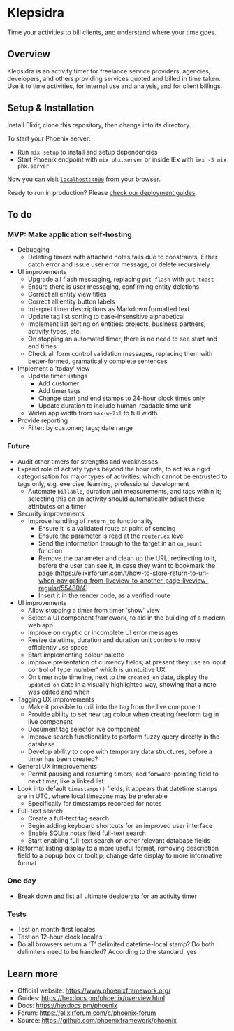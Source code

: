 # Klepsidra

Time your activities to bill clients, and understand where your time goes.

## Overview

Klepsidra is an activity timer for freelance service providers, agencies, developers, and others
providing services quoted and billed in time taken. Use it to time activities, for internal
use and analysis, and for client billings.

## Setup & Installation

Install Elixir, clone this repository, then change into its directory.

To start your Phoenix server:

  * Run `mix setup` to install and setup dependencies
  * Start Phoenix endpoint with `mix phx.server` or inside IEx with `iex -S mix phx.server`

Now you can visit [`localhost:4000`](http://localhost:4000) from your browser.

Ready to run in production? Please [check our deployment guides](https://hexdocs.pm/phoenix/deployment.html).

## To do

### MVP: Make application self-hosting

- Debugging
  - Deleting timers with attached notes fails due to constraints. Either catch error and issue user error message, or delete recursively
- UI improvements
  - Upgrade all flash messaging, replacing `put_flash` with `put_toast`
  - Ensure there is user messaging, confirming entity deletions
  - Correct all entity view titles
  - Correct all entity button labels
  - Interpret timer descriptions as Markdown formatted text
  - Update tag list sorting to case-insensitive alphabetical
  - Implement list sorting on entities: projects, business partners, activity types, etc.
  - On stopping an automated timer, there is no need to see start and end times
  - Check all form control validation messages, replacing them with better-formed, gramatically complete sentences
- Implement a 'today' view
  - Update timer listings
    - Add customer
    - Add timer tags
    - Change start and end stamps to 24-hour clock times only
    - Update duration to include human-readable time unit
  - Widen app width from `max-w-2xl` to full width
- Provide reporting
  - Filter: by customer; tags; date range

### Future

- Audit other timers for strengths and weaknesses
- Expand role of activity types beyond the hour rate, to act as a rigid categorisation for major types of activities, which cannot be entrusted to tags only, e.g. exercise, learning, professional development
  - Automate `billable`, duration unit measurements, and tags within it; selecting this on an activity should automatically adjust these attributes on a timer
- Security improvements
  - Improve handling of `return_to` functionality
    - Ensure it is a validated route at point of sending
    - Ensure the parameter is read at the `router.ex` level
    - Send the information through to the target in an `on_mount` function
    - Remove the parameter and clean up the URL, redirecting to it, before the user can see it, in case they want to bookmark the page (https://elixirforum.com/t/how-to-store-return-to-url-when-navigating-from-liveview-to-another-page-liveview-regular/55480/4)
    - Insert it in the render code, as a verified route
- UI improvements
  - Allow stopping a timer from timer 'show' view
  - Select a UI component framework, to aid in the building of a modern web app
  - Improve on cryptic or incomplete UI error messages
  - Resize datetime, duration and duration unit controls to more efficiently use space
  - Start implementing colour palette
  - Improve presentation of currency fields; at present they use an input control of type 'number' which is unintuitive UX
  - On timer note timeline, next to the `created_on` date, display the `updated_on` date in a visually highlighted way, showing that a note was edited and when
- Tagging UX improvements
  - Make it possible to drill into the tag from the live component
  - Provide ability to set new tag colour when creating freeform tag in live component
  - Document tag selector live component
  - Improve search functionality to perform fuzzy query directly in the database
  - Develop ability to cope with temporary data structures, before a timer has been created?
- General UX inmprovements
  - Permit pausing and resuming timers; add forward-pointing field to next timer, like a linked list
- Look into default `timestamps()` fields; it appears that datetime stamps are in UTC, where local timezone may be preferable
  - Specifically for timestamps recorded for notes
- Full-text search
  - Create a full-text tag search
  - Begin adding keyboard shortcuts for an improved user interface
  - Enable SQLite notes field full-text search
  - Start enabling full-text search on other relevant database fields
- Reformat listing display to a more useful format, removing description field to a popup box or tooltip; change date display to more informative format

### One day

- Break down and list all ultimate desiderata for an activity timer

### Tests

- Test on month-first locales
- Test on 12-hour clock locales
- Do all browsers return a 'T' delimited datetime-local stamp? Do both delimiters need to be handled? According to the standard, yes

## Learn more

  * Official website: https://www.phoenixframework.org/
  * Guides: https://hexdocs.pm/phoenix/overview.html
  * Docs: https://hexdocs.pm/phoenix
  * Forum: https://elixirforum.com/c/phoenix-forum
  * Source: https://github.com/phoenixframework/phoenix
